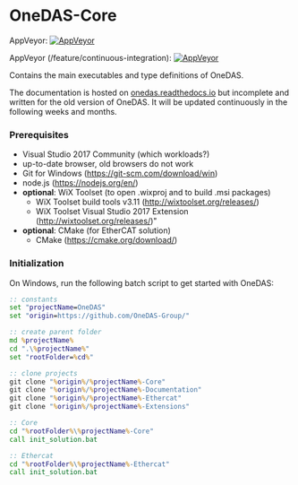 # OneDAS-Core

AppVeyor: [![AppVeyor](https://ci.appveyor.com/api/projects/status/github/onedas-group/onedas-core?svg=true)](https://ci.appveyor.com/project/Apollo3zehn/onedas-core)

AppVeyor (/feature/continuous-integration): [![AppVeyor](https://ci.appveyor.com/api/projects/status/github/onedas-group/onedas-core?svg=true&branch=feature/continuous-integration)](https://ci.appveyor.com/project/Apollo3zehn/onedas-core/branch/feature/continuous-integration)

Contains the main executables and type definitions of OneDAS.

The documentation is hosted on [onedas.readthedocs.io](https://onedas.readthedocs.io) but incomplete and written for the old version of OneDAS. It will be updated continuously in the following weeks and months.

### Prerequisites

* Visual Studio 2017 Community (which workloads?)
* up-to-date browser, old browsers do not work
* Git for Windows (https://git-scm.com/download/win)
* node.js (https://nodejs.org/en/)
* **optional**: WiX Toolset (to open .wixproj and to build .msi packages)
  * WiX Toolset build tools v3.11 (http://wixtoolset.org/releases/)
  * WiX Toolset Visual Studio 2017 Extension (http://wixtoolset.org/releases/)"
* **optional**: CMake (for EtherCAT solution)
  * CMake (https://cmake.org/download/)

### Initialization

On Windows, run the following batch script to get started with OneDAS:

```bat
:: constants
set "projectName=OneDAS"
set "origin=https://github.com/OneDAS-Group/"

:: create parent folder
md %projectName%
cd ".\%projectName%"
set "rootFolder=%cd%"

:: clone projects
git clone "%origin%/%projectName%-Core"
git clone "%origin%/%projectName%-Documentation"
git clone "%origin%/%projectName%-Ethercat"
git clone "%origin%/%projectName%-Extensions"

:: Core
cd "%rootFolder%\%projectName%-Core"
call init_solution.bat

:: Ethercat
cd "%rootFolder%\%projectName%-Ethercat"
call init_solution.bat
```
